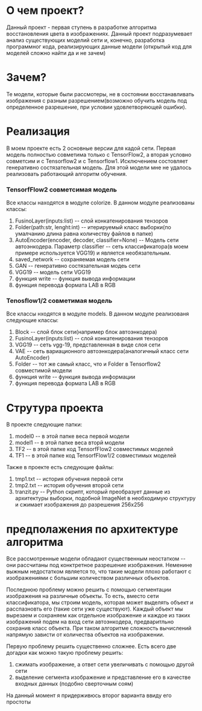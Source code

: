 # О чем проект?

Данный проект - первая ступень в разработке алгоритма восстановления цвета в изображениях. Данный проект подразумевает анализ существующих моделий сети и, конечно, разработка программног кода, реализирующих данные модели (открытый код для моделей сложно найти да и не зачем)

# Зачем? 

Те модели, которые были рассмотеры, не в состоянии восстанавливать изображения с разным разрешением(возможно обучить модель под определенное разрешение, при условии удовлетворяющей ошибки).

# Реализация 

В моем проекте есть 2 основные версии для кадой сети. Первая модель полностью совметима только с TensorFlow2, а вторая условно совметсим и с Tensorflow2 и с Tensorflow1. Исключением состовляет генеративно состязательная модель. Для этой модели мне не удалось реализовать работающий алгоритм обучения.

### **TensorfFlow2 совметсимая модель**

Все классы находятся в модуле colorize.
В данном модуле реализованы классы:
1. FusinoLayer(inputs:list) -- слой конкатенирования тензоров
2. Folder(path:str, lenght:int) -- итерируемый класс выборки(по умалчанию длина равна количеству файлов в папке)
3. AutoEncoder(encoder, decoder, classifier=None) -- Модель сети автоэнкодера. Параметр classifier -- сеть классификатора(в моем примере используется VGG19) и является необязательным.
4. saved_network -- сохраняемая модель сети
5. GAN -- генеративно состязательная модеь сети 
6. VGG19 -- модель сети VGG19
7. функция write -- функция вывода информации 
8. функция перевода формата LAB в RGB


### **Tenosflow1/2 совметимая модель**
Все классы нходятся в модуле models. 
В данном модуле реализованя следующие классы: 
1. Block -- слой блок сети(например блок автоэнкодера)
2. FusinoLayer(inputs:list) -- слой конкатенирования тензоров
3. VGG19 -- сеть vgg-19, представленная в виде слоя сети 
4. VAE -- сеть вариационного автоэнкодера(аналогичный класс сети AutoEncoder)
5. Folder -- тот же самый класс, что и Folder в Tensorflow2 совместимой модели 
6. функция write -- функция вывода информации 
7. функция перевода формата LAB в RGB 

# Струтура проекта 

В проекте следующие папки:

1. model0 -- в этой папке веса первой модели
2. model1 -- в этой папке веса вторй модели 
3. TF2 -- в этой папке код TensorfFlow2 совместимых моделей 
4. TF1 -- в этой папке код TensorfFlow1/2 совместимых моделей

Также в проекте есть следующие файлы: 

1. tmp1.txt -- история обучения первой сети 
2. tmp2.txt -- история обучения второй сети 
3. tranzit.py -- Python скрипт, который преобразует данные из архитектуры выборки, подобной ImageNet в необходимую структуру и сжимает изображения до разрешения 256x256

# предполажения по архитектуре алгоритма 

Все рассмотренные модели обладают существенным неостатком -- они рассчитаны под конктретное разрешение изображения. Неменине выжным недостатком является то, что такие модели плохо работают с изображениями с большим количеством различных объектов. 

Последнюю проблему можно решить с помощью сегментации изображения на различные объекты. То есть, вместо сети классификатора, мы строим модель, которая может выделять объект и расспазновть его (такие сети уже существуют). Каждый объект мы вырезаем и сохраняем как отдельное изображение и каждое из таких изображений подем на вход сети автоэнкодера, предваритльно сохранив класс объекта. При таком алгоритме сложность вычислений напрямую зависти от количества объектов на изображении.

Первую проблему решить существенно сложнее. Есть всего две догадки как можно такую проблему решить: 

1. сжимать изображение, а ответ сети увеличивать с помощью другой сети 
2. выделение сегмента изображение и представление его в качестве входных данных (подобно сверточным соям)

На данный момент я придерживюсь второг варианта ввиду его простоты

